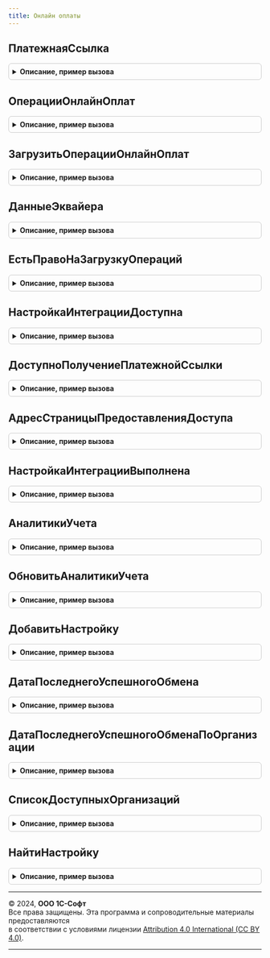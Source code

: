 ```yaml
---
title: Онлайн оплаты
---
```



## ПлатежнаяСсылка
<details style="margin: 1em 0; padding: 0.5em; border: 1px solid #ccc; border-radius: 6px;">

<summary style="font-weight: bold; cursor: pointer;">Описание, пример вызова</summary>

```bsl

// Возвращает ссылку на страницу оплаты через онлайн оплату.
// Если платежная ссылка уже формировалась, то обновляет данные в сервисе.
// Пустая строка, если во время выполнения обнаружена ошибка.
//
// Параметры:
//  ОснованиеПлатежа - Произвольный - основание платежа, для которого необходимо сформировать ссылку.
//  ОтсутствуетДоступ- Булево - признак отсутствия доступа к онлайн оплате у организации, для которой
//    формируется платежная ссылка. Если значение Истина, пользователю необходимо выдать доступ к онлайн оплате,
//    перейдя на страницу по адресу см. ОнлайнОплаты.АдресСтраницыПредоставленияДоступа().
// Возвращаемое значение:
//  Строка - ссылка на страницу оплаты через онлайн оплату.
//
Функция ПлатежнаяСсылка(Знач ОснованиеПлатежа, ОтсутствуетДоступ = Ложь) Экспорт
```

Пример вызова
```bsl
Результат = ОнлайнОплаты.ПлатежнаяСсылка(ОснованиеПлатежа, ОтсутствуетДоступ);
```
</details>

## ОперацииОнлайнОплат
<details style="margin: 1em 0; padding: 0.5em; border: 1px solid #ccc; border-radius: 6px;">

<summary style="font-weight: bold; cursor: pointer;">Описание, пример вызова</summary>

```bsl

// Отправляет запрос получения операций по онлайн оплате в сервис 1С, возвращает массив структур описывающих операции.
//
// Параметры:
//  ПериодЗапроса - СтандартныйПериод, Структура - Период за который будут выбираться операции по онлайн оплате.
//    * ДатаНачала - Дата - начало периода запроса. Если не указан, дата начала будет определена автоматически.
//    * ДатаОкончания - Дата - окончание периода запроса. Если не указан, дата окончания будет равна текущей дате.
//  Организация - ОпределяемыйТип.Организация - организация, по которой нужно отобрать операции.Если не указана,
//    то будут обработаны все действительные настройки;
//  СДоговором - Булево, Неопределено - позволяет указать для каких настроек следует загружать операции:
//    Неопределено - будут загружены и операции по схемам "С договором" и "Без договора"
//    Истина - будут загружены операции по схеме "С договором"
//    Ложь - будут загружены операции по схеме "Без договора".
//    Если указан параметр Организация, этот параметр не учитывается
// Возвращаемое значение:
//  Неопределено - если параметры заданы неверно.
//  Массив - массив структур, содержащий данные об операциях по онлайн оплате.
//   * ДатаНачала - Дата - начало периода запроса операций.
//   * ДатаОкончания - Дата - окончание периода запроса операций.
//   * ДатаОтвета - Дата - дата ответа от сервиса.
//   * НастройкаОнлайнОплаты - СправочникСсылка.НастройкиОнлайнОплат - настройки онлайн оплаты,
//       для которой получены операции.
//   * ОперацииТекстовыйФормат - Строка - данные операций в текстовом формате (см. http://v8.1c.ru/edi/edi_stnd/100/).
//   * Организация - ОпределяемыйТип.Организация - организация, для которой получены операции.
//   * СДоговором - Булево - признак вида настройки интеграции с онлайн оплатой (Истина - по договору,
//       Ложь - без договора).
//   * ОтсутствуетДоступ - Булево - признак отсутствия доступа к онлайн оплате у Организации,
//       для которой запрашиваются операции. Если значение Истина, пользователю необходимо выдать доступ к онлайн оплате,
//       перейдя на страницу по адресу см. ОнлайнОплаты.АдресСтраницыПредоставленияДоступа().
//   * ОперацииМассивСтруктур - Массив из структур - операции за заданный период по соответствующей настройке (организации):
//       Общие свойства:
//         ** ИдентификаторТранзакции - Число - идентификатор операции в сервисе онлайн оплаты.
//         ** ИдентификаторПлатежа - Строка - идентификатор платежа.
//         ** ИдентификаторМагазина - Число - идентификатор магазина в сервисе онлайн оплаты.
//         ** СДоговором - Булево - признак вида настройки интеграции с онлайн оплатой (Истина - по договору,
//              Ложь - без договора).
//         ** ВидОперации - Строка - "Оплата" - для операций оплаты, "Возврат" - для операций возврата.
//       Операция оплаты:
//         ** ДатаОплаты - Дата - дата оплаты.
//         ** СуммаДокумента - Число - сумма оплаты.
//         ** ВалютаДокумента - СправочникСсылка.Валюта - валюта платежа.
//         ** СуммаКЗачислениюНаСчетОрганизации - Число, Неопределено - сумма к зачислению на счет организации
//              (за вычетом комиссии онлайн оплаты). Передается только для схемы "С договором".
//         ** ВалютаСуммыКЗачислениюНаСчетОрганизации - СправочникСсылка.Валюта - валюта зачисления на счет организации.
//         ** СпособОплаты - Строка - код способа оплаты.
//         ** ИННОрганизации - Строка, Неопределено - ИНН организации. Если не известен, то Неопределено.
//         ** НаименованиеБанкаОрганизации - Строка, Неопределено - банк, на счет которого зачислена оплата.
//              Если не известен, то Неопределено.
//         ** НаименованиеПолноеОрганизации - Строка, Неопределено - организация, на счет которой зачислена оплата.
//              Если не известен, то Неопределено.
//         ** БикБанкаОрганизации - Строка, Неопределено - БИК банка, на счет которого зачислена оплата.
//              Если не известен, то Неопределено.
//         ** КоррСчетБанкаОрганизации - Строка, Неопределено - корр. счет банка, на счет которого зачислена оплата.
//              Если не известен, то Неопределено.
//         ** НомерРасчетногоСчетаОрганизации - Строка, Неопределено - номер расчетного счета, на который зачислена оплата.
//              Если не известен, то Неопределено.
//         ** НазначениеПлатежа - Строка - назначение платежа, определенное при формирование ссылки на оплату.
//         ** ДатаФормированияЧека - Строка - дата формирования чека об оплате(в формате "дд.мм.гггг ЧЧ:мм:сс").
//         ** СуммаЧека - Число - сумма чека.
//         ** НомерФискальногоНакопителя - Строка - номер фискального накопителя.
//         ** ФискальныйНомерДокумента - Число - фискальный номер документа.
//         ** ФискальныйПризнакДокумента - Строка - фискальный признак документа
//         ** КонтактныеДанныеЭлектронногоЧека - Строка - телефон или электронная почта, на которые был отправлен чек.
//       Операция возврата:
//         ** ИдентификаторВозврата - Число - идентификатор операции возврата.
//         ** СуммаДокумента - Число - сумма возврата.
//         ** ВалютаДокумента - СправочникСсылка.Валюта - валюта возврата.
//         ** ОписаниеПричиныВозврата - Строка - причина возврата.
//         ** ДатаРегистрацииЗапросаНаВозврат - Дата - дата регистрации запроса на возврат.
//         ** ДатаИсполненияЗапросаНаВозврат - Дата - дата исполнения запроса на возврат.
//         ** ОтправительЗапросаНаВозврат - Строка - отправитель запроса на возврат.
//       ДополнительныеНастройки - ТаблицаЗначений -
//         См. ОнлайнОплатыПереопределяемый.ПриОпределенииДополнительныхНастроекОнлайнОплаты.
//
Функция ОперацииОнлайнОплат(ПериодЗапроса = Неопределено, Организация = Неопределено, СДоговором = Неопределено) Экспорт
```

Пример вызова
```bsl
Результат = ОнлайнОплаты.ОперацииОнлайнОплат(ПериодЗапроса, Организация, СДоговором);
```
</details>

## ЗагрузитьОперацииОнлайнОплат
<details style="margin: 1em 0; padding: 0.5em; border: 1px solid #ccc; border-radius: 6px;">

<summary style="font-weight: bold; cursor: pointer;">Описание, пример вызова</summary>

```bsl

// Загружает операций по онлайн оплатам с сервера 1С и обновляет статус обменов.
//
// Параметры:
//  Период - СтандартныйПериод, Структура - Период за который будут выбираться операции по онлайн оплате.
//    * ДатаНачала - Дата - начало периода запроса. Если не указан, дата начала будет определена автоматически.
//    * ДатаОкончания - Дата - окончание периода запроса. Если не указан, дата окончания будет равна текущей дате.
//  Организация - ОпределяемыйТип.Организация - организация, по которой нужно отобрать операции. Если не указана,
//    будут обработаны все действительные настройки;
//  СДоговором - Булево, Неопределено - позволяет указать для каких настроек следует загружать операции:
//    * Неопределено - будут загружены и операции по схемам "С договором" и "Без договора"
//    * Истина - будут загружены операции по схеме "С договором"
//    * Ложь - будут загружены операции по схеме "Без договора"
//    Если указан параметр Организация, этот параметр не учитывается.
//
// Возвращаемое значение:
//  Соответствие - результаты загрузки операций для каждой настройки.
//   * Ключ - СправочникСсылка.НастройкиОнлайнОплат - настройка онлайн оплаты, по которой были загружены операции.
//   * Значение - Произвольный - результаты загрузки операций.
//       Определяются в ОнлайнОплатыПереопределяемый.ПриЗагрузкеОперацийПоОнлайнОплате.
//
Функция ЗагрузитьОперацииОнлайнОплат( Экспорт
```

Пример вызова
```bsl
Результат = ОнлайнОплаты.ЗагрузитьОперацииОнлайнОплат();
```
</details>

## ДанныеЭквайера
<details style="margin: 1em 0; padding: 0.5em; border: 1px solid #ccc; border-radius: 6px;">

<summary style="font-weight: bold; cursor: pointer;">Описание, пример вызова</summary>

```bsl

// Возвращает данные эквайера онлайн оплаты.
//
// Параметры:
//  Период - Дата - дата актуальности данных.
//
// Возвращаемое значение:
//  Структура - данные эквайера:
//    * НаименованиеПолное - Строка - полное наименование эквайера.
//    * Наименование - Строка - сокращенное наименование эквайера.
//    * ИНН - Строка - ИНН эквайера.
//    * КПП - Строка - КПП эквайера.
//    * ОГРН - Строка - ОГРН эквайера.
//    * ОКВЭД - Строка - ОКВЭД эквайера.
//    * КодПоОКПО - Строка - код по ОКПО эквайера.
//
Функция ДанныеЭквайера(Период) Экспорт
```

Пример вызова
```bsl
Результат = ОнлайнОплаты.ДанныеЭквайера(Период) 
```
</details>

## ЕстьПравоНаЗагрузкуОпераций
<details style="margin: 1em 0; padding: 0.5em; border: 1px solid #ccc; border-radius: 6px;">

<summary style="font-weight: bold; cursor: pointer;">Описание, пример вызова</summary>

```bsl

// Проверка права на загрузку операций по онлайн оплате.
//
// Возвращаемое значение:
//  Булево - Истина если есть право на загрузку.
//
Функция ЕстьПравоНаЗагрузкуОпераций() Экспорт
```

Пример вызова
```bsl
Результат = ОнлайнОплаты.ЕстьПравоНаЗагрузкуОпераций() 
```
</details>

## НастройкаИнтеграцииДоступна
<details style="margin: 1em 0; padding: 0.5em; border: 1px solid #ccc; border-radius: 6px;">

<summary style="font-weight: bold; cursor: pointer;">Описание, пример вызова</summary>

```bsl

// Проверка права на добавление, изменение настроек онлайн оплат.
//
// Возвращаемое значение:
//  Булево - Истина если есть право на добавление, изменение настроек онлайн оплат.
//
Функция НастройкаИнтеграцииДоступна() Экспорт
```

Пример вызова
```bsl
Результат = ОнлайнОплаты.НастройкаИнтеграцииДоступна() 
```
</details>

## ДоступноПолучениеПлатежнойСсылки
<details style="margin: 1em 0; padding: 0.5em; border: 1px solid #ccc; border-radius: 6px;">

<summary style="font-weight: bold; cursor: pointer;">Описание, пример вызова</summary>

```bsl

// Проверка права на формирование платежной ссылки сервисом онлайн оплат.
//
// Возвращаемое значение:
//  Булево - Истина если есть право на формирование платежной ссылки сервисом онлайн оплат.
//
Функция ДоступноПолучениеПлатежнойСсылки() Экспорт
```

Пример вызова
```bsl
Результат = ОнлайнОплаты.ДоступноПолучениеПлатежнойСсылки() 
```
</details>

## АдресСтраницыПредоставленияДоступа
<details style="margin: 1em 0; padding: 0.5em; border: 1px solid #ccc; border-radius: 6px;">

<summary style="font-weight: bold; cursor: pointer;">Описание, пример вызова</summary>

```bsl

// Возвращает URL адреса, для предоставления доступа к онлайн оплате.
//
// Возвращаемое значение:
//  Строка - URL адрес. Если возвращается пустая строка - в системе отсутствует подключение к
//    Интернет-поддержке пользователей.
//
Функция АдресСтраницыПредоставленияДоступа() Экспорт
```

Пример вызова
```bsl
Результат = ОнлайнОплаты.АдресСтраницыПредоставленияДоступа() 
```
</details>

## НастройкаИнтеграцииВыполнена
<details style="margin: 1em 0; padding: 0.5em; border: 1px solid #ccc; border-radius: 6px;">

<summary style="font-weight: bold; cursor: pointer;">Описание, пример вызова</summary>

```bsl

// Возвращает признак наличия доступа к онлайн оплате у организации. Если возвращаемое значение равно Ложь,
// пользователю необходимо выдать доступ к онлайн оплате, перейдя на страницу
// по адресу см. ОнлайнОплаты.АдресСтраницыПредоставленияДоступа().
//
// Параметры:
//  Организация - ОпределяемыйТип.Организация - организация, для которой проверяется доступ.
//
// Возвращаемое значение:
//  Булево - Истина, если доступ предоставлен.
//  Неопределено - если не удалось определить наличие доступа.
//
Функция НастройкаИнтеграцииВыполнена(Организация) Экспорт
```

Пример вызова
```bsl
Результат = ОнлайнОплаты.НастройкаИнтеграцииВыполнена(Организация) 
```
</details>

## АналитикиУчета
<details style="margin: 1em 0; padding: 0.5em; border: 1px solid #ccc; border-radius: 6px;">

<summary style="font-weight: bold; cursor: pointer;">Описание, пример вызова</summary>

```bsl

// Возвращает настройки учета заданного элемента.
//
// Параметры:
//  НастройкаОнлайнОплаты - Ссылка на элемент справочника НастройкиОнлайнОплат,
//    аналитики учета которого нужно получить.
//
// Возвращаемое значение:
//  Структура - Результат выполнения:
//    * Ключ - Строка, идентификатор настройки учета.
//    * Значение - ЛюбаяСсылка, Булево, Строка, Дата, Число, содержит в себе значение настройки.
//
Функция АналитикиУчета(НастройкаОнлайнОплаты) Экспорт
```

Пример вызова
```bsl
Результат = ОнлайнОплаты.АналитикиУчета(НастройкаОнлайнОплаты) 
```
</details>

## ОбновитьАналитикиУчета
<details style="margin: 1em 0; padding: 0.5em; border: 1px solid #ccc; border-radius: 6px;">

<summary style="font-weight: bold; cursor: pointer;">Описание, пример вызова</summary>

```bsl

// Выполняет обновление значений настроек учета по переданной структуре, возвращает результат выполнения операции.
//
// Параметры:
//  НастройкаОнлайнОплаты - Ссылка на  элемент справочника НастройкиОнлайнОплат:
//  АналитикиУчета - Структура, содержит в себе аналитики учета и их значения для обновления:
//    * Ключ - Строка, идентификатор обновляемой настройки учета;
//    * Значение - ЛюбаяСсылка, Булево, Строка, Дата, Число, содержит в себе значение обновляемой настройки;
//  ЗамещатьЗаполненные - Булево, признак замещения заполненных аналитик учета НастройкиОнлайнОплат
//
// Возвращаемое значение:
//  Структура - результат добавления:
//    * Ошибка - Булево -  Истина - если задание завершено с ошибкой.
//    * СообщениеОбОшибке - Строка, Форматированная строка - сообщение об ошибке для пользователя.
//    * ИнформацияОбОшибке - Строка, Форматированная строка - сообщение об ошибке для администратора.
//
Функция ОбновитьАналитикиУчета(НастройкаОнлайнОплаты, АналитикиУчета, ЗамещатьЗаполненные  = Ложь) Экспорт
```

Пример вызова
```bsl
Результат = ОнлайнОплаты.ОбновитьАналитикиУчета(НастройкаОнлайнОплаты, АналитикиУчета, ЗамещатьЗаполненные);
```
</details>

## ДобавитьНастройку
<details style="margin: 1em 0; padding: 0.5em; border: 1px solid #ccc; border-radius: 6px;">

<summary style="font-weight: bold; cursor: pointer;">Описание, пример вызова</summary>

```bsl

// Создает элемент справочника НастройкиОнлайнОплат, возвращается структура с результатом выполнения операции.
//
// Параметры:
//  УИД - УИД элемента создаваемой настройки,
//  ДанныеЗаполнения - Структура, содержит в себе данные для заполнения реквизитов и табличных частей элемента.
//    * Ключ - Имя реквизита элемента справочника,
//    * Значение - Значение реквизита справочника, вложенная структура для табличных частей
//
// Возвращаемое значение:
//  Структура - результат добавления:
//    * Ошибка - Булево  Истина - если задание завершено с ошибкой,
//    * СообщениеОбОшибке - Строка, Форматированная строка - сообщение об ошибке для пользователя,
//    * ИнформацияОбОшибке - Строка, Форматированная строка - сообщение об ошибке для администратора.
//
Функция ДобавитьНастройку(УИД, ДанныеЗаполнения) Экспорт
```

Пример вызова
```bsl
Результат = ОнлайнОплаты.ДобавитьНастройку(УИД, ДанныеЗаполнения) 
```
</details>

## ДатаПоследнегоУспешногоОбмена
<details style="margin: 1em 0; padding: 0.5em; border: 1px solid #ccc; border-radius: 6px;">

<summary style="font-weight: bold; cursor: pointer;">Описание, пример вызова</summary>

```bsl

// Функция возвращает дату последнего успешного обмена для указанной настройки.
//
// Параметры:
//  НастройкаОнлайнОплаты - СправочникСсылка.НастройкиОнлайнОплат - Настройка онлайн оплаты для которой необходимо вернуть дату последнего успешного обмена.
//
// Возвращаемое значение:
//   Дата - дата последнего успешного обмена, если успешных обменов не было, возвращает пустую дату.
//
Функция ДатаПоследнегоУспешногоОбмена(НастройкаОнлайнОплаты) Экспорт
```

Пример вызова
```bsl
Результат = ОнлайнОплаты.ДатаПоследнегоУспешногоОбмена(НастройкаОнлайнОплаты) 
```
</details>

## ДатаПоследнегоУспешногоОбменаПоОрганизации
<details style="margin: 1em 0; padding: 0.5em; border: 1px solid #ccc; border-radius: 6px;">

<summary style="font-weight: bold; cursor: pointer;">Описание, пример вызова</summary>

```bsl

// Функция возвращает дату последнего успешного обмена для указанной организации.
//
// Параметры:
//  Организация - СправочникСсылка.Организации - Организация для которой необходимо вернуть дату последнего успешного обмена.
//
// Возвращаемое значение:
//  Дата - дата последнего успешного обмена, если успешных обменов не было, возвращает пустую дату.
//
Функция ДатаПоследнегоУспешногоОбменаПоОрганизации(Организация) Экспорт
```

Пример вызова
```bsl
Результат = ОнлайнОплаты.ДатаПоследнегоУспешногоОбменаПоОрганизации(Организация) 
```
</details>

## СписокДоступныхОрганизаций
<details style="margin: 1em 0; padding: 0.5em; border: 1px solid #ccc; border-radius: 6px;">

<summary style="font-weight: bold; cursor: pointer;">Описание, пример вызова</summary>

```bsl

// Функция получения списка организаций по настройкам онлайн оплаты.
//
// Параметры:
//  ТолькоСДоговором  - Булево, Неопределено - признак того, что нужно возвращать организации только по настройкам
//    для варианта с договором и наоборот, если Неопределено будет выдано по всем.
//  ТолькоДействительные  - Булево - признак того, что нужно возвращать организации только по действующим настройкам.
//
// Возвращаемое значение:
//   Массив - Массив банковских счетов.
//
Функция СписокДоступныхОрганизаций(ТолькоСДоговором = Неопределено, ТолькоДействительные = Истина) Экспорт
```

Пример вызова
```bsl
Результат = ОнлайнОплаты.СписокДоступныхОрганизаций(ТолькоСДоговором, ТолькоДействительные);
```
</details>

## НайтиНастройку
<details style="margin: 1em 0; padding: 0.5em; border: 1px solid #ccc; border-radius: 6px;">

<summary style="font-weight: bold; cursor: pointer;">Описание, пример вызова</summary>

```bsl

// Функция позволяющая получить настройку с онлайн оплатой по переданным параметрам поиска.
//
// Параметры:
//  КлючиПоиска  - Структура, ФиксированнаяСтруктура, Соответствие, ФиксированноеСоответствие - Ключи поиска
//   по которым необходимо искать данные, поиск работает по логическому "И".
//    * Ключ - Строка - имя реквизита настройки.
//    * Значение - Произвольный - значение отбора.
//  ТолькоДействительные  - Булево - признак того, что нужно возвращать только действительные настройки.
//
// Возвращаемое значение:
//   СправочникСсылка.НастройкиОнлайнОплат - Ссылка на найденную настройку,
//     если ничего не найдено будет возвращена пустая ссылка.//
Функция НайтиНастройку(КлючиПоиска, ТолькоДействительные = Истина) Экспорт
```

Пример вызова
```bsl
Результат = ОнлайнОплаты.НайтиНастройку(КлючиПоиска, ТолькоДействительные);
```
</details>

---

© 2024, **ООО 1С-Софт**  
Все права защищены. Эта программа и сопроводительные материалы предоставляются  
в соответствии с условиями лицензии [Attribution 4.0 International (CC BY 4.0)](https://creativecommons.org/licenses/by/4.0/legalcode).

---
